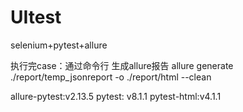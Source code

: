 # UItest
selenium+pytest+allure

执行完case：通过命令行 生成allure报告
allure generate ./report/temp_jsonreport -o ./report/html --clean

allure-pytest:v2.13.5
pytest: v8.1.1
pytest-html:v4.1.1

